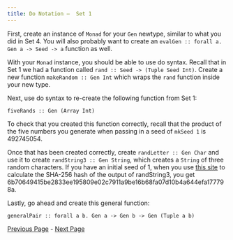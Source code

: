 ```yaml
---
title: Do Notation –  Set 1
---
```


First, create an instance of `Monad` for your `Gen` newtype, similar to what you did in Set 4.
You will also probably want to create an `evalGen :: forall a. Gen a -> Seed -> a` function as well.

With your `Monad` instance, you should be able to use do syntax. Recall that in Set 1 we had
a function called `rand :: Seed -> (Tuple Seed Int)`. Create a new function
`makeRandom :: Gen Int` which wraps the `rand` function inside your new type.

Next, use do syntax to re-create the following function from Set 1:

    fiveRands :: Gen (Array Int)

To check that you created this function correctly, recall that the product of the five numbers
you generate when passing in a seed of `mkSeed 1` is 492745054.

Once that has been created correctly, create `randLetter :: Gen Char` and use it to create
`randString3 :: Gen String`, which creates a `String` of three random characters. If you have an initial seed of 1, when you use [this site](http://www.xorbin.com/tools/sha256-hash-calculator) to
calculate the SHA-256 hash of the output of randString3, you get
6b70649415be2833ee195809e02c7911a9be16b68fa07d10b4a644efa177798a.

Lastly, go ahead and create this general function:

    generalPair :: forall a b. Gen a -> Gen b -> Gen (Tuple a b)

[Previous Page](ex5-2.html) - [Next Page](ex5-4.html)
